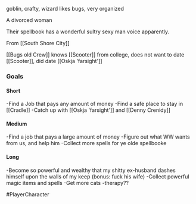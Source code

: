goblin, crafty, wizard
likes bugs, very organized

A divorced woman

Their spellbook has a wonderful sultry sexy man voice apparently. 

From [[South Shore City]]

[[Bugs old Crew]]
knows [[Scooter]] from college, does not want to date [[Scooter]], did date [[Oskja 'farsight']]

### Goals
#### Short
-Find a Job that pays any amount of money
-Find a safe place to stay in [[Cradle]]
-Catch up with [[Oskja 'farsight']] and [[Denny Crenidy]]
#### Medium
-Find a job that pays a large amount of money
-Figure out what WW wants from us, and help him
-Collect more spells for ye olde spellbooke
#### Long
-Become so powerful and wealthy that my shitty ex-husband dashes himself upon the walls of my keep (bonus: fuck his wife)
-Collect powerful magic items and spells
-Get more cats
-therapy?? 


#PlayerCharacter 